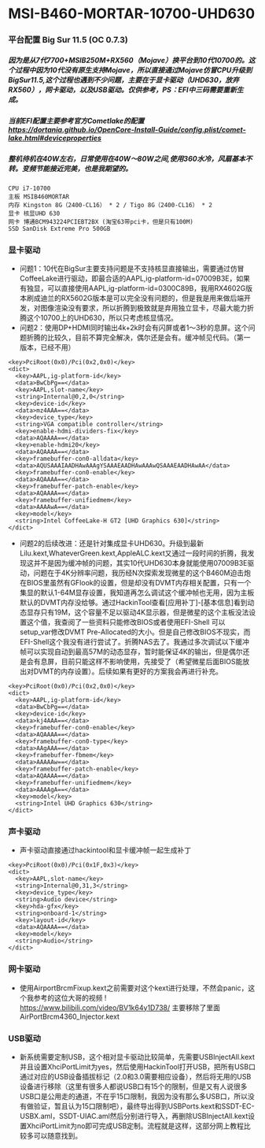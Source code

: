 # MSI-B460-MORTAR-10700-UHD630

### 平台配置 Big Sur 11.5 (OC 0.7.3)
##### 因为是从7代7700+MSIB250M+RX560（Mojave）换平台到10代10700的。这个过程中因为10代没有原生支持Mojave，所以直接通过Mojave仿冒CPU升级到BigSur11.5,这个过程也遇到不少问题，主要在于显卡驱动（UHD630，放弃RX560），网卡驱动，以及USB驱动。仅供参考，PS：EFI中三码需要重新生成。
##### 当前EFI配置主要参考官方Cometlake的配置 https://dortania.github.io/OpenCore-Install-Guide/config.plist/comet-lake.html#deviceproperties
##### 整机待机在40W左右，日常使用在40W～80W之间,使用360水冷，风扇基本不转。变频节能接近完美，也是我期望的。 
```
CPU i7-10700
主板 MSIB460MORTAR
内存 Kingston 8G（2400-CL16） * 2 / Tigo 8G（2400-CL16） * 2
显卡 核显UHD 630
网卡 博通BCM943224PCIEBT2BX (淘宝63带pci卡，但是只有100M)
SSD SanDisk Extreme Pro 500GB
```


### 显卡驱动
+ 问题1：10代在BigSur主要支持问题是不支持核显直接输出，需要通过仿冒CoffeeLake进行驱动，即最合适的AAPL,ig-platform-id=07009B3E，如果有独显，可以直接使用AAPL,ig-platform-id=0300C89B，我用RX4602G版本刷成迪兰的RX5602G版本是可以完全没有问题的，但是我是用来做后端开发，对图像渲染没有要求，所以折腾到极致就是弃用独立显卡，尽最大能力折腾这个10700上的UHD630，所以只考虑核显情况。
+ 问题2：使用DP+HDMI同时输出4k+2k时会有闪屏或者1～3秒的息屏。这个问题折腾的比较久，目前不算完全解决，偶尔还是会有。缓冲帧见代码。（第一版本，已经不用）
```
<key>PciRoot(0x0)/Pci(0x2,0x0)</key>
<dict>
  <key>AAPL,ig-platform-id</key>
  <data>BwCbPg==</data>
  <key>AAPL,slot-name</key>
  <string>Internal@0,2,0</string>
  <key>device-id</key>
  <data>mz4AAA==</data>
  <key>device_type</key>
  <string>VGA compatible controller</string>
  <key>enable-hdmi-dividers-fix</key>
  <data>AQAAAA==</data>
  <key>enable-hdmi20</key>
  <data>AQAAAA==</data>
  <key>framebuffer-con0-alldata</key>
  <data>AQUSAAAIAADHAwAAAgYSAAAEAADHAwAAAwQSAAAEAADHAwAA</data>
  <key>framebuffer-con0-enable</key>
  <data>AQAAAA==</data>
  <key>framebuffer-patch-enable</key>
  <data>AQAAAA==</data>
  <key>framebuffer-unifiedmem</key>
  <data>AAAAwA==</data>
  <key>model</key>
  <string>Intel CoffeeLake-H GT2 [UHD Graphics 630]</string>
</dict>
```
+ 问题2的后续改进：还是针对集成显卡UHD630。升级到最新Lilu.kext,WhateverGreen.kext,AppleALC.kext又通过一段时间的折腾，我发现这并不是因为缓冲帧的问题，其实10代UHD630本身就能使用07009B3E驱动，问题在于4K分辨率问题，我历经N次探索发现微星的这个B460M迫击炮在BIOS里虽然有GFlook的设置，但是却没有DVMT内存相关配置，只有一个集显的默认1-64M显存设置，我知道再怎么调试这个缓冲帧也无用，因为主板默认的DVMT内存没给够。通过HackinTool查看[应用补丁]-[基本信息]看到动态显存只有19M，这个容量不足以驱动4K显示器，但是微星的这个主板没法设置这个值，我查阅了一些资料只能修改BIOS或者使用EFI-Shell 可以setup_var修改DVMT Pre-Allocated的大小。但是自己修改BIOS不现实，而EFI-Shell这个我没有进行尝试了。折腾NAS去了。我通过多次调试以下缓冲帧可以实现自动到最高57M的动态显存，暂时能保证4K的输出，但是偶尔还是会有息屏，目前只能这样不影响使用，先接受了（希望微星后面BIOS能放出对DVMT的内存设置）。后续如果有更好的方案我会再进行补充。
```
<key>PciRoot(0x0)/Pci(0x2,0x0)</key>
<dict>
  <key>AAPL,ig-platform-id</key>
  <data>BwCbPg==</data>
  <key>device-id</key>
  <data>kj4AAA==</data>
  <key>framebuffer-con0-enable</key>
  <data>AQAAAA==</data>
  <key>framebuffer-con0-type</key>
  <data>AAgAAA==</data>
  <key>framebuffer-fbmem</key>
  <data>AAAAAw==</data>
  <key>framebuffer-patch-enable</key>
  <data>AQAAAA==</data>
  <key>framebuffer-unifiedmem</key>
  <data>AAAAgA==</data>
  <key>model</key>
  <string>Intel UHD Graphics 630</string>
</dict>
```

### 声卡驱动
+ 声卡驱动直接通过hackintool和显卡缓冲帧一起生成补丁
```
<key>PciRoot(0x0)/Pci(0x1F,0x3)</key>
<dict>
  <key>AAPL,slot-name</key>
  <string>Internal@0,31,3</string>
  <key>device_type</key>
  <string>Audio device</string>
  <key>hda-gfx</key>
  <string>onboard-1</string>
  <key>layout-id</key>
  <data>AQAAAA==</data>
  <key>model</key>
  <string>Audio</string>
</dict>
```

### 网卡驱动
+ 使用AirportBrcmFixup.kext之前需要对这个kext进行处理，不然会panic，这个我参考的这位大哥的视频 ! https://www.bilibili.com/video/BV1k64y1D738/ 主要移除了里面AirPortBrcm4360_Injector.kext

### USB驱动
+ 新系统需要定制USB，这个相对显卡驱动比较简单，先需要USBInjectAll.kext 并且设置XhciPortLimit为yes，然后使用HackinTool打开USB，把所有USB口通过对应的USB设备插拔标记（2.0和3.0需要相应设备），然后将无用的USB设备进行移除（这里有很多人都说USB口有15个的限制，但是又有人说很多USB口是公用走的通道，不在乎15口限制，我因为没有那么多USB口，所以没有做验证，暂且认为15口限制吧），最终导出得到USBPorts.kext和SSDT-EC-USBX.aml，SSDT-UIAC.aml然后分别进行导入，再删除USBInjectAll.kext设置XhciPortLimit为no即可完成USB定制。流程就是这样，这部分网上教程比较多可以随意找到。
